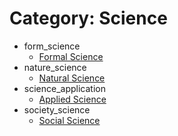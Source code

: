 
# Category: Science

- form_science
	- [Formal Science](../form_science/README.md)
- nature_science
	- [Natural Science](../nature_science/README.md)
- science_application
	- [Applied Science](../science_application/README.md)
- society_science
	- [Social Science](../society_science/README.md)
